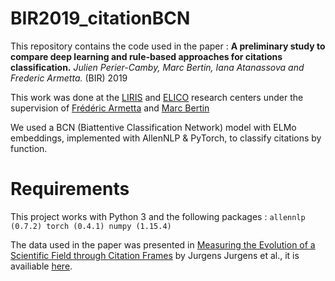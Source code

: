 # BIR2019_citationBCN

This repository contains the code used in the paper : **A preliminary study to compare deep learning and rule-based approaches for citations classification.** _Julien Perier-Camby, Marc Bertin, Iana Atanassova and Frederic Armetta._ (BIR) 2019

This work was done at the [LIRIS](https://liris.cnrs.fr/) and [ELICO](http://elico-recherche.ish-lyon.cnrs.fr/) research centers under the supervision of [Frédéric Armetta](https://liris.cnrs.fr/page-membre/frederic-armetta) and [Marc Bertin](http://elico-recherche.ish-lyon.cnrs.fr/membres/marc-bertin)

We used a BCN (Biattentive Classification Network) model with ELMo embeddings, implemented with AllenNLP & PyTorch, to classify citations by function.
 
# Requirements

This project works with Python 3 and the following packages :
`
allennlp (0.7.2)
torch (0.4.1)
numpy (1.15.4)
`


The data used in the paper was presented in [Measuring the Evolution of a Scientific Field through Citation Frames](http://jurgens.people.si.umich.edu/citation-function/) by Jurgens Jurgens et al., it is availiable [here](http://jurgens.people.si.umich.edu/citation-function/data/annotated-json-data.tar.gz). 


